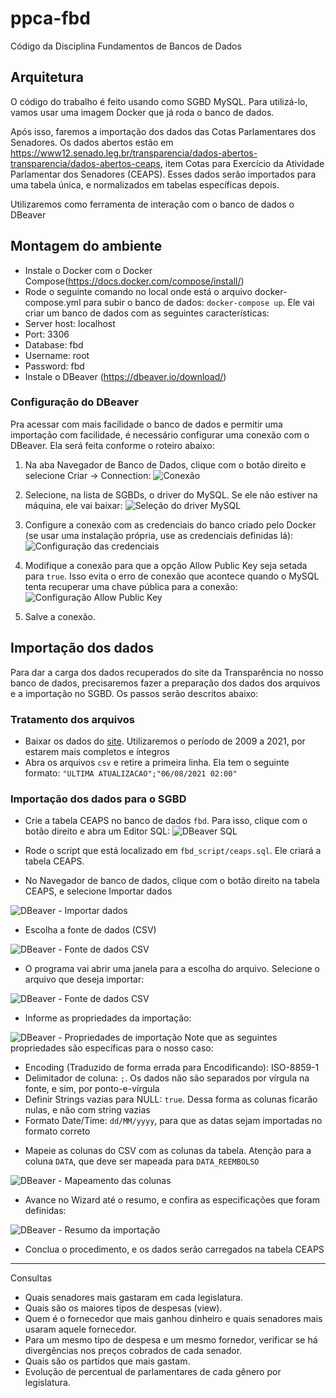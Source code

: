 # ppca-fbd
Código da Disciplina Fundamentos de Bancos de Dados

## Arquitetura

O código do trabalho é feito usando como SGBD MySQL. Para utilizá-lo, vamos usar uma imagem Docker que já roda o banco de dados.

Após isso, faremos a importação dos dados das Cotas Parlamentares dos Senadores. Os dados abertos estão em https://www12.senado.leg.br/transparencia/dados-abertos-transparencia/dados-abertos-ceaps, item Cotas para Exercício da Atividade Parlamentar dos Senadores (CEAPS). Esses dados serão importados para uma tabela única, e normalizados em tabelas específicas depois.

Utilizaremos como ferramenta de interação com o banco de dados o DBeaver 

## Montagem do ambiente

- Instale o Docker com o Docker Compose(https://docs.docker.com/compose/install/)
- Rode o seguinte comando no local onde está o arquivo docker-compose.yml para subir o banco de dados: `docker-compose up`. Ele vai criar um banco de dados com as seguintes características:
 - Server host: localhost
 - Port: 3306
 - Database: fbd
 - Username: root
 - Password: fbd
- Instale o DBeaver (https://dbeaver.io/download/)

### Configuração do DBeaver

Pra acessar com mais facilidade o banco de dados e permitir uma importação com facilidade, é necessário configurar uma conexão com o DBeaver. Ela será feita conforme o roteiro abaixo:

1. Na aba Navegador de Banco de Dados, clique com o botão direito e selecione Criar -> Connection:
![Conexão](images/conexao-criar.png)

2. Selecione, na lista de SGBDs, o driver do MySQL. Se ele não estiver na máquina, ele vai baixar:
![Seleção do driver MySQL](images/conexao-driver.png)

3. Configure a conexão com as credenciais do banco criado pelo Docker (se usar uma instalação própria, use as credenciais definidas lá):
![Configuração das credenciais](images/conexao-config.png)

4. Modifique a conexão para que a opção Allow Public Key seja setada para `true`. Isso evita o erro de conexão que acontece quando o MySQL tenta recuperar uma chave pública para a conexão:
![Configuração Allow Public Key](images/conexao-allow-public-key.png)

5. Salve a conexão. 

## Importação dos dados

Para dar a carga dos dados recuperados do site da Transparência no nosso banco de dados, precisaremos fazer a preparação dos dados dos arquivos e a importação no SGBD. Os passos serão descritos abaixo:

### Tratamento dos arquivos

- Baixar os dados do [site](https://www12.senado.leg.br/transparencia/dados-abertos-transparencia/dados-abertos-ceaps). Utilizaremos o período de 2009 a 2021, por estarem mais completos e íntegros
- Abra os arquivos `csv` e retire a primeira linha. Ela tem o seguinte formato: `"ULTIMA ATUALIZACAO";"06/08/2021 02:00"`

### Importação dos dados para o SGBD

- Crie a tabela CEAPS no banco de dados `fbd`. Para isso, clique com o botão direito e abra um Editor SQL:
![DBeaver SQL](images/dbeaver-sql.png)

- Rode o script que está localizado em `fbd_script/ceaps.sql`. Ele criará a tabela CEAPS.
- No Navegador de banco de dados, clique com o botão direito na tabela CEAPS, e selecione Importar dados

![DBeaver - Importar dados](images/importacao-inicio.png)
- Escolha a fonte de dados (CSV)

![DBeaver - Fonte de dados CSV](images/importacao-csv.png)
- O programa vai abrir uma janela para a escolha do arquivo. Selecione o arquivo que deseja importar:

![DBeaver - Fonte de dados CSV](images/importacao-escolha-arquivo.png)
- Informe as propriedades da importação:

![DBeaver - Propriedades de importação](images/importacao-propriedades-importacao.png)
Note que as seguintes propriedades são específicas para o nosso caso:
 * Encoding (Traduzido de forma errada para Encodificando): ISO-8859-1
 * Delimitador de coluna: `;`. Os dados não são separados por vírgula na fonte, e sim, por ponto-e-vírgula
 * Definir Strings vazias para NULL: `true`. Dessa forma as colunas ficarão nulas, e não com string vazias
 * Formato Date/Time: `dd/MM/yyyy`, para que as datas sejam importadas no formato correto


- Mapeie as colunas do CSV com as colunas da tabela. Atenção para a coluna `DATA`, que deve ser mapeada para `DATA_REEMBOLSO`

![DBeaver - Mapeamento das colunas](images/importacao-mapeamento-colunas.png)

- Avance no Wizard até o resumo, e confira as especificações que foram definidas:

![DBeaver - Resumo da importação](images/importacao-resumo.png)

- Conclua o procedimento, e os dados serão carregados na tabela CEAPS


--------

Consultas
- Quais senadores mais gastaram em cada legislatura.
- Quais são os maiores tipos de despesas (view).
- Quem é o fornecedor que mais ganhou dinheiro e quais senadores mais usaram aquele fornecedor.
- Para um mesmo tipo de despesa e um mesmo fornedor, verificar se há divergências nos preços cobrados de cada senador.
- Quais são os partidos que mais gastam.
- Evolução de percentual de parlamentares de cada gênero por legislatura.



